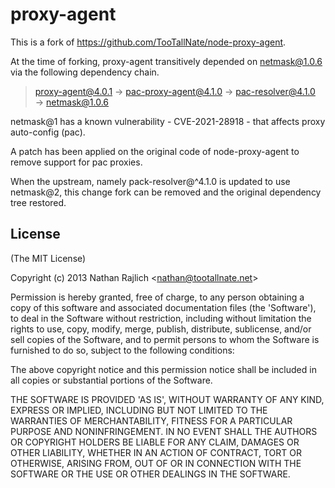 proxy-agent
===========

This is a fork of https://github.com/TooTallNate/node-proxy-agent.

At the time of forking, proxy-agent transitively depended on netmask@1.0.6
via the following dependency chain.

> proxy-agent@4.0.1 → pac-proxy-agent@4.1.0 → pac-resolver@4.1.0 → netmask@1.0.6

netmask@1 has a known vulnerability - CVE-2021-28918 - that affects
proxy auto-config (pac).

A patch has been applied on the original code of node-proxy-agent to remove
support for pac proxies.

When the upstream, namely pack-resolver@^4.1.0 is updated to use netmask@2,
this change fork can be removed and the original dependency tree restored.

License
-------

(The MIT License)

Copyright (c) 2013 Nathan Rajlich &lt;nathan@tootallnate.net&gt;

Permission is hereby granted, free of charge, to any person obtaining
a copy of this software and associated documentation files (the
'Software'), to deal in the Software without restriction, including
without limitation the rights to use, copy, modify, merge, publish,
distribute, sublicense, and/or sell copies of the Software, and to
permit persons to whom the Software is furnished to do so, subject to
the following conditions:

The above copyright notice and this permission notice shall be
included in all copies or substantial portions of the Software.

THE SOFTWARE IS PROVIDED 'AS IS', WITHOUT WARRANTY OF ANY KIND,
EXPRESS OR IMPLIED, INCLUDING BUT NOT LIMITED TO THE WARRANTIES OF
MERCHANTABILITY, FITNESS FOR A PARTICULAR PURPOSE AND NONINFRINGEMENT.
IN NO EVENT SHALL THE AUTHORS OR COPYRIGHT HOLDERS BE LIABLE FOR ANY
CLAIM, DAMAGES OR OTHER LIABILITY, WHETHER IN AN ACTION OF CONTRACT,
TORT OR OTHERWISE, ARISING FROM, OUT OF OR IN CONNECTION WITH THE
SOFTWARE OR THE USE OR OTHER DEALINGS IN THE SOFTWARE.
